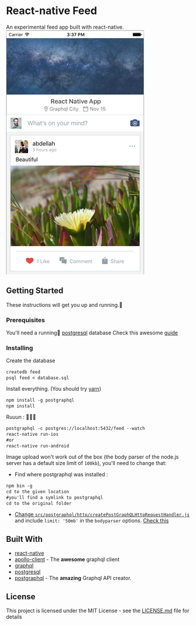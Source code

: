 # React-native Feed

An experimental feed app built with react-native.
![Screenshot](screenshot.png?raw=true "Feed Screenshot")
## Getting Started

These instructions will get you up and running.🏃

### Prerequisites

You'll need a running🏃 [postgresql](https://www.postgresql.org/download/) database
Check this awesome [guide](https://github.com/calebmer/postgraphql/blob/master/examples/forum/TUTORIAL.md#installation)

### Installing
Create the database
```
createdb feed
psql feed < database.sql
```
Install everything. (You should try [yarn](https://yarnpkg.com/))
```
npm install -g postgraphql
npm install
```
Ruuun : 🏃🏃🏃
```
postgraphql -c postgres://localhost:5432/feed --watch
react-native run-ios
#or
react-native run-android
```

Image upload won't work out of the box (the body parser of the node.js server has a default size limit of `100kb`), you'll need to change that:
- Find where postgraphql was installed :
```
npm bin -g
cd to the given location
#you'll find a symlink to postgraphql
cd to the original folder
```

- [Change `src/postgraphql/http/createPostGraphQLHttpRequestHandler.js` ](https://github.com/calebmer/postgraphql/pull/285/files) and include `limit: '50mb'` in the `bodyparser` options. [Check this](https://github.com/calebmer/postgraphql/pull/285/files)

## Built With

* [react-native](https://facebook.github.io/react-native/)
* [apollo-client](http://dev.apollodata.com/) - The **awesome** graphql client
* [graphql](http://graphql.org/)
* [postgresql](https://www.postgresql.org/)
* [postgraphql](https://github.com/calebmer/postgraphql) - The **amazing** Graphql API creator.

## License

This project is licensed under the MIT License - see the [LICENSE.md](LICENSE.md) file for details
